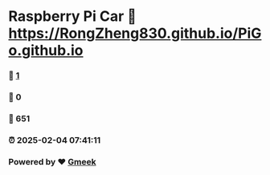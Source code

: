 # Raspberry Pi Car :link: https://RongZheng830.github.io/PiGo.github.io 
### :page_facing_up: [1](https://RongZheng830.github.io/PiGo.github.io/tag.html) 
### :speech_balloon: 0 
### :hibiscus: 651 
### :alarm_clock: 2025-02-04 07:41:11 
### Powered by :heart: [Gmeek](https://github.com/Meekdai/Gmeek)
